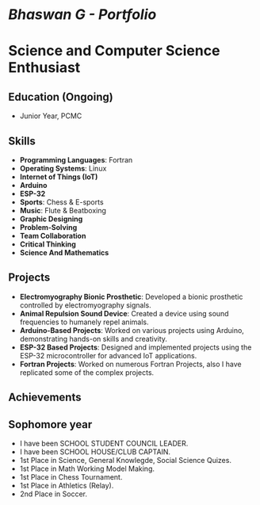 # *Bhaswan G - Portfolio*
# Science and Computer Science Enthusiast

## Education (Ongoing)
- Junior Year, PCMC

## Skills
- **Programming Languages**: Fortran
- **Operating Systems**: Linux
- **Internet of Things (IoT)**
- **Arduino**
- **ESP-32**
- **Sports**: Chess & E-sports
- **Music**: Flute & Beatboxing
- **Graphic Designing**
- **Problem-Solving**
- **Team Collaboration**
- **Critical Thinking**
- **Science And Mathematics**

## Projects
- **Electromyography Bionic Prosthetic**: Developed a bionic prosthetic controlled by electromyography signals.
- **Animal Repulsion Sound Device**: Created a device using sound frequencies to humanely repel animals.
- **Arduino-Based Projects**: Worked on various projects using Arduino, demonstrating hands-on skills and creativity.
- **ESP-32 Based Projects**: Designed and implemented projects using the ESP-32 microcontroller for advanced IoT applications.
- **Fortran Projects**: Worked on numerous Fortran Projects, also I have replicated some of the complex projects.

## Achievements
 ## Sophomore year
- I have been SCHOOL STUDENT COUNCIL LEADER.
- I have been SCHOOL HOUSE/CLUB CAPTAIN.
- 1st Place in Science, General Knowlegde, Social Science Quizes.
- 1st Place in Math Working Model Making.
- 1st Place in Chess Tournament.
- 1st Place in Athletics (Relay).
- 2nd Place in Soccer.

